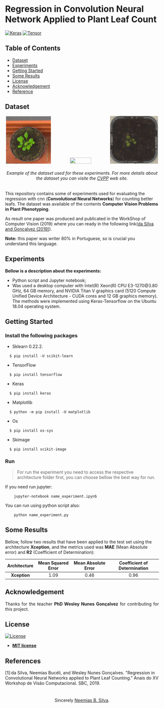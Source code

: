# Regression in Convolution Neural Network Applied to Plant Leaf Count

[![Keras](https://img.shields.io/pypi/format/Keras)](https://travis-ci.org/keras-team/keras)
[![Tensor](https://img.shields.io/badge/api-reference-blue.svg)](https://www.tensorflow.org/api_docs/)


## Table of Contents

- [Dataset](##dataset)
- [Experiments](##experiments)
- [Getting Started](##gettingstarted)
- [Some Results](##someresults)
- [License](##license)
- [Acknowledgement](##acknowledgement)
- [Reference](##reference)


## Dataset

<p align="center">
<img src="dataset-01.png" width="29%" height="30%">
<img src="dataset-02.png" width="37.1%" height="30%">
<img src="dataset-03.png" width="31%" height="30%"></p>
<h6 align="center"> Example of the dataset used for these experiments. For more details about the dataset you can visite the <a href="https://www.plant-phenotyping.org/CVPPP2017-CFP">CVPP</a> web site.</h6>

This repository contains some of experiments used for evaluating the regression with cnn (__Convolutional Neural Networks__) for counting better leafs. The dataset was available of the contents __Computer Vision Problems in Plant Phenotyping__.

As result one paper was produced and publicated in the WorkShop of Computer Vision (2019) where you can ready in the following link([da Silva and Gonçalvez (2019)](https://doi.org/10.5753/wvc.2019.7627)).

__Note:__ this paper was writer 80% in Portuguese, so is crucial you understand this language.


## Experiments
**Bellow is a description about the experiments:**
<ul> 
    <li> Python script and Jupyter notebook;
    <li> Was used a desktop computer with
Intel(R) Xeon(R) CPU E3-1270@3.80 GHz, 64 GB memory, and NVIDIA
Titan V graphics card (5120 Compute Unified Device Architecture -
CUDA cores and 12 GB graphics memory). The methods were implemented
using Keras-Tensorflow on the Ubuntu 18.04 operating
system.
</ul>

## Getting Started

### Install the following packages

  * Sklearn 0.22.2.
  ```
    $ pip install -U scikit-learn
  ```
  * TensorFlow
  ```
    $ pip install tensorflow
  ```
  * Keras
  ```
    $ pip install keras
  ```
  * Matplotlib
  ```
    $ python -m pip install -U matplotlib
  ```
  * Os
  ```
    $ pip install os-sys
  ```
  * Skimage
  ```
    $ pip install scikit-image
  ```

### Run

> For run the experiment you need to access the respective architecture folder first, you can choose bellow the best way for run.

If you need run jupyter:
```
    jupyter-notebook name_experiment.ipynb 
```

You can run using python script also:
```
    python name_experiment.py
```

## Some Results

Bellow, follow two results that have been applied to the test set using the architecture __Xception__, and the metrics used was __MAE__ (Mean Absolute error) and __R2__ (Coefficient of Determination):

| __Architecture__ | __Mean Squared Error__| __Mean Absolute Error__ | __Coefficient of Determination__|
|:-------------:|:-------------:|:-------------:|:-------------:|
|__Xception__ | 1.09 | 0.46     | 0.96|


## Acknowledgement

<p align="justify">Thanks for the teacher <b>PhD Wesley Nunes Gonçalvez</b> for contributing for this project.</p>

## License

[![License](http://img.shields.io/:license-mit-blue.svg?style=flat-square)](http://badges.mit-license.org)

- **[MIT license](http://opensource.org/licenses/mit-license.php)**

## References

[1]:da Silva, Neemias Bucéli, and Wesley Nunes Gonçalves. "Regression in Convolutional Neural Networks applied to Plant Leaf Counting." Anais do XV Workshop de Visão Computacional. SBC, 2019.

#

<p align="center">Sincerely <a href="https://github.com/neemiasbsilva"> Neemias B. Silva</a>.</p>
